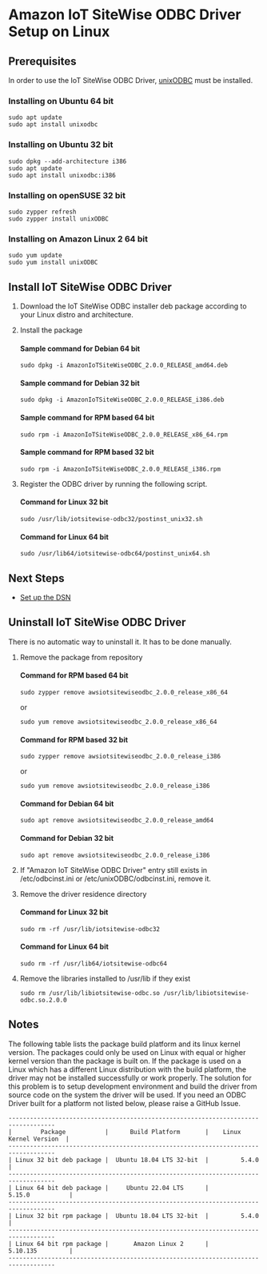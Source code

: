 # Amazon IoT SiteWise ODBC Driver Setup on Linux 

## Prerequisites
In order to use the IoT SiteWise ODBC Driver, [unixODBC](http://www.unixodbc.org/) must be installed.

### Installing on Ubuntu 64 bit

```
sudo apt update
sudo apt install unixodbc
```

### Installing on Ubuntu 32 bit

```
sudo dpkg --add-architecture i386
sudo apt update
sudo apt install unixodbc:i386
```

### Installing on openSUSE 32 bit
```
sudo zypper refresh
sudo zypper install unixODBC
```

### Installing on Amazon Linux 2 64 bit

```
sudo yum update
sudo yum install unixODBC
```

## Install IoT SiteWise ODBC Driver
1. Download the IoT SiteWise ODBC installer deb package according to your Linux distro and architecture.
2. Install the package

    #### Sample command for Debian 64 bit 
    ```
    sudo dpkg -i AmazonIoTSiteWiseODBC_2.0.0_RELEASE_amd64.deb
    ```

    #### Sample command for Debian 32 bit 
    ```
    sudo dpkg -i AmazonIoTSiteWiseODBC_2.0.0_RELEASE_i386.deb
    ```

    #### Sample command for RPM based 64 bit
    ```
    sudo rpm -i AmazonIoTSiteWiseODBC_2.0.0_RELEASE_x86_64.rpm
    ```

    #### Sample command for RPM based 32 bit
    ```
    sudo rpm -i AmazonIoTSiteWiseODBC_2.0.0_RELEASE_i386.rpm
    ```

3. Register the ODBC driver by running the following script.
    #### Command for Linux 32 bit
    ```
    sudo /usr/lib/iotsitewise-odbc32/postinst_unix32.sh
    ```

    #### Command for Linux 64 bit
    ```
    sudo /usr/lib64/iotsitewise-odbc64/postinst_unix64.sh
    ```

## Next Steps

- [Set up the DSN](linux-dsn-configuration.md)

## Uninstall IoT SiteWise ODBC Driver
There is no automatic way to uninstall it. It has to be done manually.
1. Remove the package from repository

    #### Command for RPM based 64 bit
    ```
    sudo zypper remove awsiotsitewiseodbc_2.0.0_release_x86_64
    ```
    or

    ```
    sudo yum remove awsiotsitewiseodbc_2.0.0_release_x86_64
    ```

    #### Command for RPM based 32 bit
    ```
    sudo zypper remove awsiotsitewiseodbc_2.0.0_release_i386
    ```
    or

    ```
    sudo yum remove awsiotsitewiseodbc_2.0.0_release_i386
    ```

    #### Command for Debian 64 bit
    ```
    sudo apt remove awsiotsitewiseodbc_2.0.0_release_amd64
    ```

    #### Command for Debian 32 bit
    ```
    sudo apt remove awsiotsitewiseodbc_2.0.0_release_i386
    ```

2. If "Amazon IoT SiteWise ODBC Driver" entry still exists in /etc/odbcinst.ini or /etc/unixODBC/odbcinst.ini, remove it.
3. Remove the driver residence directory
    #### Command for Linux 32 bit
    ```
    sudo rm -rf /usr/lib/iotsitewise-odbc32
    ```

    #### Command for Linux 64 bit
    ```
    sudo rm -rf /usr/lib64/iotsitewise-odbc64
    ```

4. Remove the libraries installed to /usr/lib if they exist
    ```
    sudo rm /usr/lib/libiotsitewise-odbc.so /usr/lib/libiotsitewise-odbc.so.2.0.0
    ```



## Notes
The following table lists the package build platform and its linux kernel version. The packages could only be used on Linux with equal or higher kernel version than the package is built on. If the package is used on a Linux which has a different Linux distribution with the build platform, the driver may not be installed successfully or work properly. The solution for this problem is to setup development environment and build the driver from source code on the system the driver will be used. If you need an ODBC Driver built for a platform not listed below, please raise a GitHub Issue.

```
-----------------------------------------------------------------------------------
|        Package           |      Build Platform       |    Linux Kernel Version  |
-----------------------------------------------------------------------------------
| Linux 32 bit deb package |  Ubuntu 18.04 LTS 32-bit  |         5.4.0            |        
-----------------------------------------------------------------------------------
| Linux 64 bit deb package |     Ubuntu 22.04 LTS      |         5.15.0           |
-----------------------------------------------------------------------------------
| Linux 32 bit rpm package |  Ubuntu 18.04 LTS 32-bit  |         5.4.0            |
-----------------------------------------------------------------------------------
| Linux 64 bit rpm package |       Amazon Linux 2      |         5.10.135         |
-----------------------------------------------------------------------------------
```
